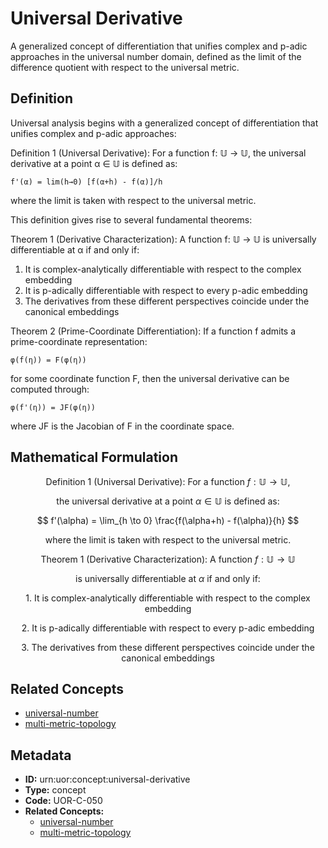 # Universal Derivative

A generalized concept of differentiation that unifies complex and p-adic approaches in the universal number domain, defined as the limit of the difference quotient with respect to the universal metric.

## Definition

Universal analysis begins with a generalized concept of differentiation that unifies complex and p-adic approaches:

Definition 1 (Universal Derivative): For a function f: 𝕌 → 𝕌, the universal derivative at a point α ∈ 𝕌 is defined as:

`f'(α) = lim(h→0) [f(α+h) - f(α)]/h`

where the limit is taken with respect to the universal metric.

This definition gives rise to several fundamental theorems:

Theorem 1 (Derivative Characterization): A function f: 𝕌 → 𝕌 is universally differentiable at α if and only if:

1. It is complex-analytically differentiable with respect to the complex embedding
2. It is p-adically differentiable with respect to every p-adic embedding
3. The derivatives from these different perspectives coincide under the canonical embeddings

Theorem 2 (Prime-Coordinate Differentiation): If a function f admits a prime-coordinate representation:

`φ(f(η)) = F(φ(η))`

for some coordinate function F, then the universal derivative can be computed through:

`φ(f'(η)) = JF(φ(η))`

where JF is the Jacobian of F in the coordinate space.

## Mathematical Formulation

$$
\text{Definition 1 (Universal Derivative): For a function } f: \mathbb{U} \to \mathbb{U},
$$

$$
\text{the universal derivative at a point } \alpha \in \mathbb{U} \text{ is defined as:}
$$

$$
f'(\alpha) = \lim_{h \to 0} \frac{f(\alpha+h) - f(\alpha)}{h}
$$

$$
\text{where the limit is taken with respect to the universal metric.}
$$

$$
\text{Theorem 1 (Derivative Characterization): A function } f: \mathbb{U} \to \mathbb{U}
$$

$$
\text{is universally differentiable at } \alpha \text{ if and only if:}
$$

$$
\text{1. It is complex-analytically differentiable with respect to the complex embedding}
$$

$$
\text{2. It is p-adically differentiable with respect to every p-adic embedding}
$$

$$
\text{3. The derivatives from these different perspectives coincide under the canonical embeddings}
$$

## Related Concepts

- [universal-number](./universal-number.md)
- [multi-metric-topology](./multi-metric-topology.md)

## Metadata

- **ID:** urn:uor:concept:universal-derivative
- **Type:** concept
- **Code:** UOR-C-050
- **Related Concepts:**
  - [universal-number](./universal-number.md)
  - [multi-metric-topology](./multi-metric-topology.md)
